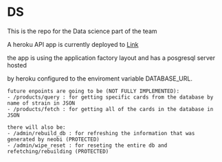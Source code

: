 # DS

This is the repo for the Data science part of the team

A heroku API app is currently deployed to [Link](https://medcab6api.herokuapp.com/)

the app is using the application factory layout and has a posgresql server hosted

by heroku configured to the enviroment variable DATABASE_URL.

<div>

    future enpoints are going to be (NOT FULLY IMPLEMENTED):
    - /products/query : for getting specific cards from the database by name of strain in JSON
    - /products/fetch : for getting all of the cards in the database in JSON

    there will also be:
    - /admin/rebuild_db : for refreshing the information that was generated by neobi (PROTECTED)
    - /admin/wipe_reset : for reseting the entire db and refetching/rebuilding (PROTECTED)

 </div>


